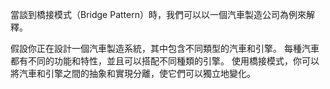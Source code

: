 ﻿當談到橋接模式（Bridge Pattern）時，我們可以以一個汽車製造公司為例來解釋。

假設你正在設計一個汽車製造系統，其中包含不同類型的汽車和引擎。
每種汽車都有不同的功能和特性，並且可以搭配不同種類的引擎。
使用橋接模式，你可以將汽車和引擎之間的抽象和實現分離，使它們可以獨立地變化。